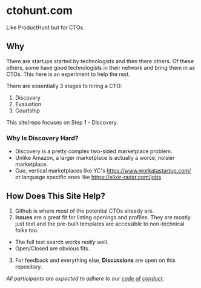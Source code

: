 # ctohunt.com

Like ProductHunt but for CTOs.

## Why

There are startups started by technologists and then there others. Of these others, some have good technologists in their network and bring them in as CTOs. This here is an experiment to help the rest. 

There are essentially 3 stages to hiring a CTO:

1. Discovery
2. Evaluation
3. Courtship

This site/repo focuses on Step 1 - Discovery. 

### Why Is Discovery Hard?

- Discovery is a pretty complex two-sided marketplace problem. 
- Unlike Amazon, a larger marketplace is actually a worse, noisier marketplace.
- Cue, vertical marketplaces like YC's https://www.workatastartup.com/ or language specific ones like https://elixir-radar.com/jobs

## How Does This Site Help?

1. Github is where most of the potential CTOs already are.
2. **Issues** are a great fit for listing openings and profiles. They are mostly just text and the pre-built templates are accessible to non-technical folks too. 
  - The full text search works *really* well.
  - Open/Closed are obvious fits.
3. For feedback and everything else, **Discussions** are open on this repository.


_All participants are expected to adhere to our [code of conduct](code_of_conduct.md)._
